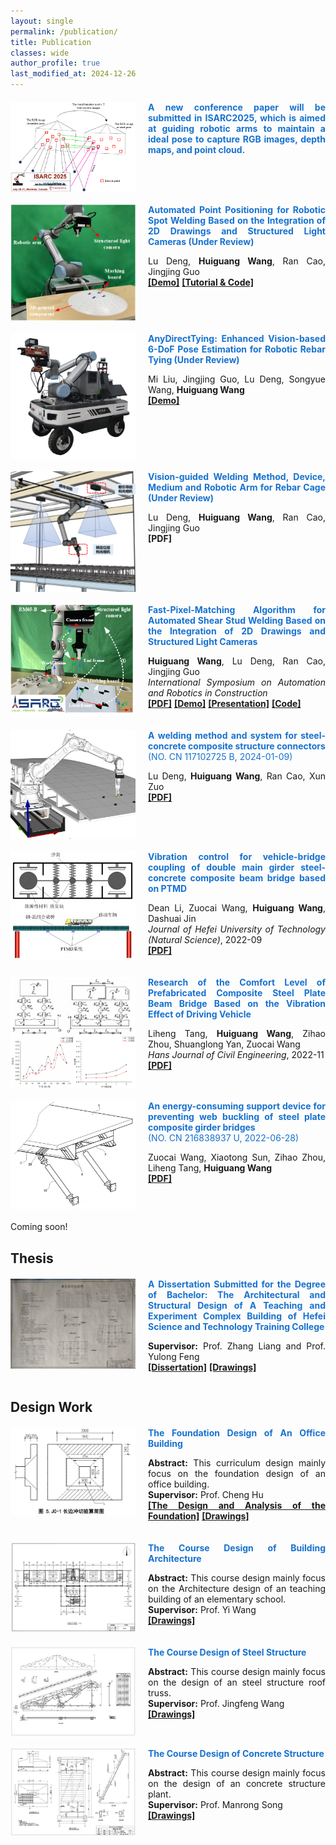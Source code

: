 ```yaml
---
layout: single
permalink: /publication/
title: Publication
classes: wide
author_profile: true
last_modified_at: 2024-12-26
---
```




<!-- <div style="display: flex; align-items: flex-start; margin-top: 20px; margin-bottom: 20px;">
  <img src="/web_resources\post\welding_rebar.png" style="flex-shrink: 0; width: 200px; margin-right: 20px;"/>
  <div style="text-align: justify;">
    <span style="color:#1772d0; display: block; margin-bottom: 10px;">
      <b>Recent work: We pay our attention to providing a new end2end framework for estimating a 6-DOF pose, which can be appiled
       in various scenario, such as bin-picking, Augmented Reality, and etc. However, we face all kinds of challenges during the
       process of inplemeting this new framework. If you have any interests, welcome to contact us at whg0917@hnu.edu.cn</b>
    </span>
  </div>
</div> -->



<div style="display: flex; align-items: flex-start; margin-top: 20px; margin-bottom: 20px;">
  <img src="/web_resources/post/isarc2025/ISARC2025.png" style="flex-shrink: 0; width: 200px; margin-right: 20px;"/>
  <div style="text-align: justify;">
    <span style="color:#1772d0; display: block; margin-bottom: 10px;">
      <b>A new conference paper will be submitted in ISARC2025, which is aimed at guiding robotic arms to maintain a ideal pose to capture RGB images, depth maps, and point cloud.</b>
    </span>
  </div>
</div>

<div style="display: flex; align-items: flex-start; margin-top: 20px; margin-bottom: 20px;">
  <img src="/web_resources/publication/picture/第二篇文章.png" style="flex-shrink: 0; width: 200px; margin-right: 20px;"/>
  <div style="text-align: justify;">
    <span style="color:#1772d0; display: block; margin-bottom: 10px;">
      <b>Automated Point Positioning for Robotic Spot Welding Based on the Integration of 2D Drawings and Structured Light Cameras (Under Review)</b>
    </span>
    <p>
      Lu Deng, <strong>Huiguang Wang</strong>, Ran Cao, Jingjing Guo
      <br/>        
      <a href="https://youtu.be/-3JwZIYJyXY?si=GirI83uAahH1MXck"><b>[Demo]</b></a>
      <a href="https://huiguangwang.top/tutorial/FPM-Tutorial/"><b>[Tutorial & Code]</b></a>
    </p>
  </div>
</div>

<div style="display: flex; align-items: flex-start; margin-top: 20px; margin-bottom: 20px;">
  <img src="/web_resources/project/ugv.png" style="flex-shrink: 0; width: 200px; margin-right: 20px;"/>
  <div style="text-align: justify;">
    <span style="color:#1772d0; display: block; margin-bottom: 10px;">
      <b>AnyDirectTying: Enhanced Vision-based 6-DoF Pose Estimation for Robotic Rebar Tying (Under Review)</b>
    </span>
    <p>Mi Liu, Jingjing Guo, Lu Deng, Songyue Wang, <strong>Huiguang Wang</strong>
    <br>
      <a href="https://www.youtube.com/watch?v=7VkRotXTWYA&list=PLHXybvFCWrYLfXiHWue_Mre6Mk0OO2tC2"><b>[Demo]</b></a>
    </p>
  </div>
</div>

<div style="display: flex; align-items: flex-start; margin-top: 20px; margin-bottom: 20px;">
  <img src="/web_resources/publication/picture/钢筋笼焊接专利.png" style="flex-shrink: 0; width: 200px; margin-right: 20px;"/>
  <div style="text-align: justify;">
    <span style="color:#1772d0; display: block; margin-bottom: 10px;">
      <b>Vision-guided Welding Method, Device, Medium and Robotic Arm for Rebar Cage (Under Review)</b>
    </span>
    <p>Lu Deng, <strong>Huiguang Wang</strong>, Ran Cao, Jingjing Guo
    <br>
      <b>[PDF]</b>
    </p>
  </div>
</div>

<div style="display: flex; align-items: flex-start; margin-top: 20px; margin-bottom: 20px;">
  <img src="/web_resources/publication/picture/ISARC.png" style="flex-shrink: 0; width: 200px; margin-right: 20px;"/>
  <div style="text-align: justify;">
    <span style="color:#1772d0; display: block; margin-bottom: 10px;">
      <b>Fast-Pixel-Matching Algorithm for Automated Shear Stud Welding Based on the Integration of 2D Drawings and Structured Light Cameras</b>
    </span>
    <p>
      <strong>Huiguang Wang</strong>, Lu Deng, Ran Cao, Jingjing Guo
      <br/>        
      <i>International Symposium on Automation and Robotics in Construction</i>
      <br/>
      <a href="https://www.iaarc.org/publications/fulltext/022_ISARC_2024_Paper_225.pdf"><b>[PDF]</b></a>
      <a href="https://www.youtube.com/watch?v=nrdaXvO8dkE"><b>[Demo]</b></a>
      <a href="https://youtu.be/1HMwYa4aOio"><b>[Presentation]</b></a>
      <a href="https://huiguangwang.top/file/AutoCAD_plug_in.rar"><b>[Code]</b></a>
    </p>
  </div>
</div>

<div style="display: flex; align-items: flex-start; margin-top: 20px; margin-bottom: 20px;">
  <img src="/web_resources/publication/picture/剪力钉焊接专利.png" style="flex-shrink: 0; width: 200px; margin-right: 20px;"/>
  <div style="text-align: justify;">
    <span style="color:#1772d0; display: block; margin-bottom: 10px;">
      <b>A welding method and system for steel-concrete composite structure connectors</b><br>(NO. CN 117102725 B, 2024-01-09)
    </span>
    <p>Lu Deng, <strong>Huiguang Wang</strong>, Ran Cao, Xun Zuo
    <br>
      <a href="/web_resources/publication/papers/剪力钉专利.pdf"><b>[PDF]</b></a>
    </p>
  </div>
</div>

<div style="display: flex; align-items: flex-start; margin-top: 20px; margin-bottom: 20px;">
  <img src="/web_resources/publication/picture/李德安图片.png" style="flex-shrink: 0; width: 200px; margin-right: 20px;"/>
  <div style="text-align: justify;">
    <span style="color:#1772d0; display: block; margin-bottom: 10px;">
      <b>Vibration control for vehicle-bridge coupling of double main girder steel-concrete composite beam bridge based on PTMD</b>
    </span>
    <p>
      Dean Li, Zuocai Wang, <strong>Huiguang Wang</strong>, Dashuai Jin
      <br/>        
      <i>Journal of Hefei University of Technology (Natural Science)</i>, 2022-09
      <br/>
      <a href="/web_resources/publication/papers/基于PTMD的双主梁钢-混组合梁桥车-桥耦合振动控制_李德安.pdf"><b>[PDF]</b></a>
    </p>
  </div>
</div>

<div style="display: flex; align-items: flex-start; margin-top: 20px; margin-bottom: 20px;">
  <img src="/web_resources/publication/picture/基于行车振动效应的预制装配式钢板组合梁桥行车舒适度研究.png" style="flex-shrink: 0; width: 200px; margin-right: 20px;"/>
  <div style="text-align: justify;">
    <span style="color:#1772d0; display: block; margin-bottom: 10px;">
      <b>Research of the Comfort Level of Prefabricated Composite Steel Plate Beam Bridge Based on the Vibration Effect of Driving Vehicle</b>
    </span>
    <p>
      Liheng Tang, <strong>Huiguang Wang</strong>, Zihao Zhou, Shuanglong Yan, Zuocai Wang
      <br/>        
      <i>Hans Journal of Civil Engineering</i>, 2022-11
      <br/>
      <a href="/web_resources/publication/papers/基于行车振动效应的预制装配式钢板组合梁桥行车舒适度研究.pdf"><b>[PDF]</b></a>
    </p>
  </div>
</div>

<div style="display: flex; align-items: flex-start; margin-top: 20px; margin-bottom: 20px;">
  <img src="/web_resources/publication/picture/剪切耗能装置.png" style="flex-shrink: 0; width: 200px; margin-right: 20px;"/>
  <div style="text-align: justify;">
    <span style="color:#1772d0; display: block; margin-bottom: 10px;">
      <b>An energy-consuming support device for preventing web buckling of steel plate composite girder bridges</b><br>(NO. CN 216838937 U, 2022-06-28)
    </span>
    <p>Zuocai Wang, Xiaotong Sun, Zihao Zhou, Liheng Tang, <strong>Huiguang Wang</strong>
    <br>
      <a href="/web_resources/publication/papers/一种钢板组合梁桥的防腹板屈曲的耗能支撑装置.pdf"><b>[PDF]</b></a>
    </p>
  </div>
</div>





<div style="text-align: justify;">
  <p>Coming soon!</p>
</div>


## Thesis

<div style="display: flex; align-items: flex-start; margin-top: 20px; margin-bottom: 20px;">
  <img src="/web_resources\publication\picture\毕业设计.png" style="flex-shrink: 0; width: 200px; margin-right: 20px;"/>
  <div style="text-align: justify;">
    <span style="color:#1772d0; display: block; margin-bottom: 10px;">
      <b>A Dissertation Submitted for the Degree of Bachelor: The Architectural and Structural Design of A Teaching and Experiment Complex Building of Hefei Science and Technology Training College</b>
    </span>
    <p><strong>Supervisor:</strong> Prof. Zhang Liang and Prof. Yulong Feng
    <br>
      <a href="https://1drv.ms/b/c/665d3e10d9989786/Edo3rsUX6fREsHe72qDqd7cBvy2nt5FRvkwDcaHcRghHlw?e=JJledX"><b>[Dissertation]</b></a>
      <a href="https://1drv.ms/b/c/665d3e10d9989786/EZwIKKAXVh1GsZLNGH8wXxgBdp-MRvSnqjP3a1ukCohMdA?e=gLh7AC"><b>[Drawings]</b></a>
    </p>
  </div>
</div>

## Design Work
<div style="display: flex; align-items: flex-start; margin-top: 20px; margin-bottom: 20px;">
  <img src="/web_resources\publication\picture\基础工程设计.png" style="flex-shrink: 0; width: 200px; margin-right: 20px;"/>
  <div style="text-align: justify;">
    <span style="color:#1772d0; display: block; margin-bottom: 10px;">
      <b>The Foundation Design of An Office Building</b>
    </span>
    <p><strong>Abstract:</strong> This curriculum design mainly focus on the foundation design of an office building.
    <br><strong>Supervisor:</strong> Prof. Cheng Hu
    <br>
      <a href="https://1drv.ms/f/c/665d3e10d9989786/Em-S86_YsUlBg1YVysFUzqIBIPRQniycWRp2ymeqnG4ONg?e=nH8JzY"><b>[The Design and Analysis of the Foundation]</b></a>
      <a href="https://1drv.ms/b/c/665d3e10d9989786/EeTTcBc7KSBFr4Ng_MxCukgB2kKhsMT8vDhOWA-XMIOrbw?e=FbPP15"><b>[Drawings]</b></a>
    </p>
  </div>
</div>

<div style="display: flex; align-items: flex-start; margin-top: 20px; margin-bottom: 20px;">
  <img src="/web_resources\publication\picture\房屋建筑学.png" style="flex-shrink: 0; width: 200px; margin-right: 20px;"/>
  <div style="text-align: justify;">
    <span style="color:#1772d0; display: block; margin-bottom: 10px;">
      <b>The Course Design of Building Architecture</b>
    </span>
    <p><strong>Abstract:</strong> This course design mainly focus on the Architecture design of an teaching building of an elementary school.
    <br><strong>Supervisor:</strong> Prof. Yi Wang
    <br>
      <a href="https://1drv.ms/f/c/665d3e10d9989786/EifDS5bZIa5Oqe1KfzQLEokB3jiGWjvol_l8IM3q2qmRYg?e=Ikm33m"><b>[Drawings]</b></a>
    </p>
  </div>
</div>

<div style="display: flex; align-items: flex-start; margin-top: 20px; margin-bottom: 20px;">
  <img src="/web_resources\publication\picture\钢结构课程设计.png" style="flex-shrink: 0; width: 200px; margin-right: 20px;"/>
  <div style="text-align: justify;">
    <span style="color:#1772d0; display: block; margin-bottom: 10px;">
      <b>The Course Design of Steel Structure</b>
    </span>
    <p><strong>Abstract:</strong> This course design mainly focus on the  design of an steel structure roof truss.
    <br><strong>Supervisor:</strong> Prof. Jingfeng Wang
    <br>
      <a href="https://1drv.ms/b/c/665d3e10d9989786/EeKIQzt6xxVJlmWx7CcQUhcBuvvDqBGlekdB2SBiOritZg?e=mElbBt"><b>[Drawings]</b></a>
    </p>
  </div>
</div>

<div style="display: flex; align-items: flex-start; margin-top: 20px; margin-bottom: 20px;">
  <img src="/web_resources\publication\picture\混凝土课程设计.png" style="flex-shrink: 0; width: 200px; margin-right: 20px;"/>
  <div style="text-align: justify;">
    <span style="color:#1772d0; display: block; margin-bottom: 10px;">
      <b>The Course Design of Concrete Structure</b>
    </span>
    <p><strong>Abstract:</strong> This course design mainly focus on the  design of an concrete structure plant.
    <br><strong>Supervisor:</strong> Prof. Manrong Song
    <br>
      <a href="https://1drv.ms/f/c/665d3e10d9989786/Eu8fSFAlSiVLt4aE0CP2maoBf2r24PunBy5VAe3tIEISKw?e=9vj6Mz"><b>[Drawings]</b></a>
    </p>
  </div>
</div>